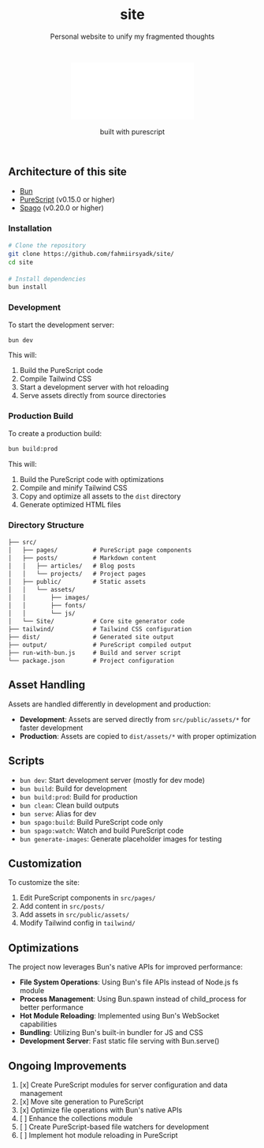 <h1 align="center">site</h1>
<p align="center">
Personal website to unify my fragmented thoughts
</p>

<br>

<p align="center">
  <img src="./src/public/assets/images/logo.svg" alt="logo" />
</p>
<p align="center">built with purescript</p>

<br>

## Architecture of this site

- [Bun](https://bun.sh/)
- [PureScript](https://www.purescript.org/) (v0.15.0 or higher)
- [Spago](https://github.com/purescript/spago) (v0.20.0 or higher)

### Installation

```bash
# Clone the repository
git clone https://github.com/fahmiirsyadk/site/
cd site

# Install dependencies
bun install
```

### Development

To start the development server:

```bash
bun dev
```

This will:
1. Build the PureScript code
2. Compile Tailwind CSS
3. Start a development server with hot reloading
4. Serve assets directly from source directories

### Production Build

To create a production build:

```bash
bun build:prod
```

This will:
1. Build the PureScript code with optimizations
2. Compile and minify Tailwind CSS
3. Copy and optimize all assets to the `dist` directory
4. Generate optimized HTML files

### Directory Structure

```
├── src/
│   ├── pages/          # PureScript page components
│   ├── posts/          # Markdown content
│   │   ├── articles/   # Blog posts
│   │   └── projects/   # Project pages
│   ├── public/         # Static assets
│   │   └── assets/
│   │       ├── images/
│   │       ├── fonts/
│   │       └── js/
│   └── Site/           # Core site generator code
├── tailwind/           # Tailwind CSS configuration
├── dist/               # Generated site output
├── output/             # PureScript compiled output
├── run-with-bun.js     # Build and server script
└── package.json        # Project configuration
```

## Asset Handling

Assets are handled differently in development and production:

- **Development**: Assets are served directly from `src/public/assets/*` for faster development
- **Production**: Assets are copied to `dist/assets/*` with proper optimization

## Scripts

- `bun dev`: Start development server (mostly for dev mode)
- `bun build`: Build for development
- `bun build:prod`: Build for production
- `bun clean`: Clean build outputs
- `bun serve`: Alias for dev
- `bun spago:build`: Build PureScript code only
- `bun spago:watch`: Watch and build PureScript code
- `bun generate-images`: Generate placeholder images for testing

## Customization

To customize the site:

1. Edit PureScript components in `src/pages/`
2. Add content in `src/posts/`
3. Add assets in `src/public/assets/`
4. Modify Tailwind config in `tailwind/`

## Optimizations

The project now leverages Bun's native APIs for improved performance:

- **File System Operations**: Using Bun's file APIs instead of Node.js fs module
- **Process Management**: Using Bun.spawn instead of child_process for better performance
- **Hot Module Reloading**: Implemented using Bun's WebSocket capabilities
- **Bundling**: Utilizing Bun's built-in bundler for JS and CSS
- **Development Server**: Fast static file serving with Bun.serve()

## Ongoing Improvements

1. [x] Create PureScript modules for server configuration and data management
2. [x] Move site generation to PureScript
3. [x] Optimize file operations with Bun's native APIs
4. [ ] Enhance the collections module
5. [ ] Create PureScript-based file watchers for development
6. [ ] Implement hot module reloading in PureScript

